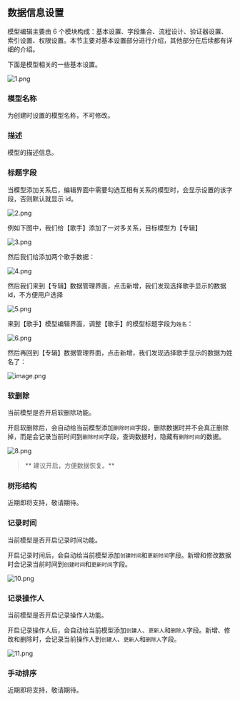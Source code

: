 ## 数据信息设置

模型编辑主要由 6 个模块构成：基本设置、字段集合、流程设计、验证器设置、索引设置、权限设置。本节主要对基本设置部分进行介绍，其他部分在后续都有详细的介绍。

下面是模型相关的一些基本设置。

![1.png](../../../static/img/操作指南/页面设计/简易页面设计/模型基本设置/1_acc10b9.png)

### 模型名称

为创建时设置的模型名称，不可修改。

### 描述

模型的描述信息。

### 标题字段

当模型添加关系后，编辑界面中需要勾选互相有关系的模型时，会显示设置的该字段，否则默认就显示 id。

![2.png](../../../static/img/操作指南/页面设计/简易页面设计/模型基本设置/2_38da3ac.png)

例如下图中，我们给【歌手】添加了一对多关系，目标模型为【专辑】

![3.png](../../../static/img/操作指南/页面设计/简易页面设计/模型基本设置/3_f957a72.png)

然后我们给添加两个歌手数据：

![4.png](../../../static/img/操作指南/页面设计/简易页面设计/模型基本设置/4_6a4309a.png)

然后我们来到【专辑】数据管理界面，点击新增，我们发现选择歌手显示的数据 id，不方便用户选择

![5.png](../../../static/img/操作指南/页面设计/简易页面设计/模型基本设置/5_b291f3e.png)

来到【歌手】模型编辑界面，调整【歌手】的模型标题字段为`姓名`：

![6.png](../../../static/img/操作指南/页面设计/简易页面设计/模型基本设置/6_93e772c.png)

然后再回到【专辑】数据管理界面，点击新增，我们发现选择歌手显示的数据为姓名了：

![image.png](../../../static/img/操作指南/页面设计/简易页面设计/模型基本设置/image_dc9d310.png)

### 软删除

当前模型是否开启软删除功能。

开启软删除后，会自动给当前模型添加`删除时间`字段，删除数据时并不会真正删除掉，而是会记录当前时间到`删除时间`字段，查询数据时，隐藏有`删除时间`的数据。

![8.png](../../../static/img/操作指南/页面设计/简易页面设计/模型基本设置/8_fe43e65.png)

> ** 建议开启，方便数据恢复。**

### 树形结构

近期即将支持，敬请期待。

### 记录时间

当前模型是否开启记录时间功能。

开启记录时间后，会自动给当前模型添加`创建时间`和`更新时间`字段。新增和修改数据时会记录当前时间到`创建时间`和`更新时间`字段。

![10.png](../../../static/img/操作指南/页面设计/简易页面设计/模型基本设置/10_3253929.png)

### 记录操作人

当前模型是否开启记录操作人功能。

开启记录操作人后，会自动给当前模型添加`创建人`、`更新人`和`删除人`字段。新增、修改和删除时，会记录当前操作人到`创建人`、`更新人`和`删除人`字段。

![11.png](../../../static/img/操作指南/页面设计/简易页面设计/模型基本设置/11_cb72ea7.png)

### 手动排序

近期即将支持，敬请期待。
